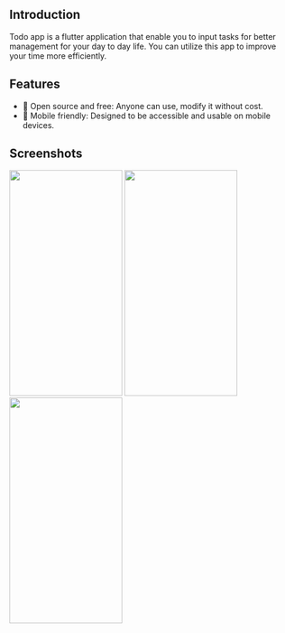 ## Introduction

Todo app is a flutter application that enable you to input tasks for better management for your day to day life.
You can utilize this app to improve your time more efficiently.

## Features
- 📖 Open source and free: Anyone can use, modify it without cost.
- 📱 Mobile friendly: Designed to be accessible and usable on mobile devices.


## Screenshots
<img src="https://cdn.discordapp.com/attachments/1087031595438968853/1092490939987140639/Screenshot_1680540183.png" width="200" height="400">
<img src="https://cdn.discordapp.com/attachments/1087031595438968853/1092490915341402112/Screenshot_1680540032.png" width="200" height="400">
<img src="https://cdn.discordapp.com/attachments/1087031595438968853/1092491003132387429/Screenshot_1680540191.png" width="200" height="400">





